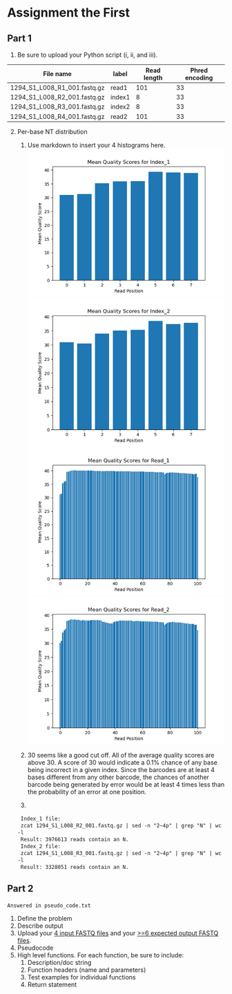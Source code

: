 # Assignment the First

## Part 1
1. Be sure to upload your Python script (i, ii, and iii).

| File name | label | Read length | Phred encoding |
|---|---|---|---|
| 1294_S1_L008_R1_001.fastq.gz | read1 | 101 | 33 |
| 1294_S1_L008_R2_001.fastq.gz | index1 | 8 | 33 |
| 1294_S1_L008_R3_001.fastq.gz | index2 | 8 | 33 |
| 1294_S1_L008_R4_001.fastq.gz | read2 | 101 | 33 |

2. Per-base NT distribution
    1. Use markdown to insert your 4 histograms here.
![](https://github.com/christian-lafrance/Demultiplex/blob/master/Assignment-the-first/Index_1.png)
![](https://github.com/christian-lafrance/Demultiplex/blob/master/Assignment-the-first/Index_2.png)
![](https://github.com/christian-lafrance/Demultiplex/blob/master/Assignment-the-first/Read_1.png)
![](https://github.com/christian-lafrance/Demultiplex/blob/master/Assignment-the-first/Read_2.png)

    2.  30 seems like a good cut off. All of the average quality scores
        are above 30. A score of 30 would indicate a 0.1% chance of any base
        being incorrect in a given index. Since the barcodes are at least 4
        bases different from any other barcode, the chances of another barcode
        being generated by error would be at least 4 times less than the probability
        of an error at one position. 

    3. 
        
        Index_1 file:
        zcat 1294_S1_L008_R2_001.fastq.gz | sed -n "2~4p" | grep "N" | wc -l
        Result: 3976613 reads contain an N. 
        Index_2 file:
        zcat 1294_S1_L008_R3_001.fastq.gz | sed -n "2~4p" | grep "N" | wc -l
        Result: 3328051 reads contain an N. 

    
## Part 2
```Answered in pseudo_code.txt```
1. Define the problem
2. Describe output
3. Upload your [4 input FASTQ files](../TEST-input_FASTQ) and your [>=6 expected output FASTQ files](../TEST-output_FASTQ).
4. Pseudocode
5. High level functions. For each function, be sure to include:
    1. Description/doc string
    2. Function headers (name and parameters)
    3. Test examples for individual functions
    4. Return statement
